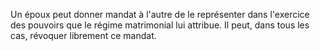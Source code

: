 Un époux peut donner mandat à l'autre de le représenter dans l'exercice des pouvoirs que le régime matrimonial lui attribue. Il peut, dans tous les cas, révoquer librement ce mandat.

